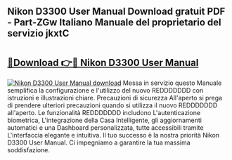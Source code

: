 ## Nikon D3300 User Manual Download gratuit PDF - Part-ZGw Italiano Manuale del proprietario del servizio jkxtC

# <h2><a href="http://dfgh8f4.blite.top/?on=Nikon+D3300+User+Manual">🔗Download 👉🔴 Nikon D3300 User Manual</a></h2>

[![Nikon D3300 User Manual download](https://i.imgur.com/lujVjoI.png)](http://dfgh8f4.blite.top/?on=Nikon+D3300+User+Manual)
Messa in servizio questo Manuale semplifica la configurazione e l'utilizzo del nuovo REDDDDDDD con istruzioni e illustrazioni chiare. Precauzioni di sicurezza All'aperto si prega di prendere ulteriori precauzioni quando si utilizza il nuovo REDDDDDDD all'aperto. Le funzionalità REDDDDDDD includono L'autenticazione biometrica, L'integrazione della Casa Intelligente, gli aggiornamenti automatici e una Dashboard personalizzata, tutte accessibili tramite L'interfaccia elegante e intuitiva. Il tuo successo è la nostra priorità Nikon D3300 User Manual. Ci impegniamo a garantire la tua massima soddisfazione.
